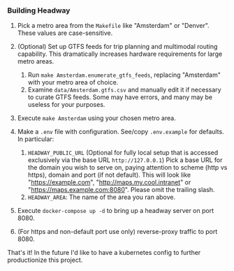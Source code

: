 ### Building Headway

1. Pick a metro area from the `Makefile` like "Amsterdam" or "Denver". These values are case-sensitive.
2. (Optional) Set up GTFS feeds for trip planning and multimodal routing capability. This dramatically increases hardware requirements for large metro areas.

   1. Run `make Amsterdam.enumerate_gtfs_feeds`, replacing "Amsterdam" with your metro area of choice.
   2. Examine `data/Amsterdam.gtfs.csv` and manually edit it if necessary to curate GTFS feeds. Some may have errors, and many may be useless for your purposes.

3. Execute `make Amsterdam` using your chosen metro area.
4. Make a `.env` file with configuration. See/copy `.env.example` for defaults. In particular:

   1. `HEADWAY_PUBLIC_URL` (Optional for fully local setup that is accessed exclusively via the base URL `http://127.0.0.1`) Pick a base URL for the domain you wish to serve on, paying attention to scheme (http vs https), domain and port (if not default). This will look like "https://example.com", "http://maps.my.cool.intranet" or "https://maps.example.com:8080". Please omit the trailing slash.
   2. `HEADWAY_AREA`: The name of the area you ran above.

5. Execute `docker-compose up -d` to bring up a headway server on port 8080.
6. (For https and non-default port use only) reverse-proxy traffic to port 8080.

That's it! In the future I'd like to have a kubernetes config to further productionize this project.
